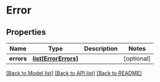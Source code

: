 # Error

## Properties
Name | Type | Description | Notes
------------ | ------------- | ------------- | -------------
**errors** | [**list[ErrorErrors]**](ErrorErrors.md) |  | [optional] 

[[Back to Model list]](../README.md#documentation-for-models) [[Back to API list]](../README.md#documentation-for-api-endpoints) [[Back to README]](../README.md)


